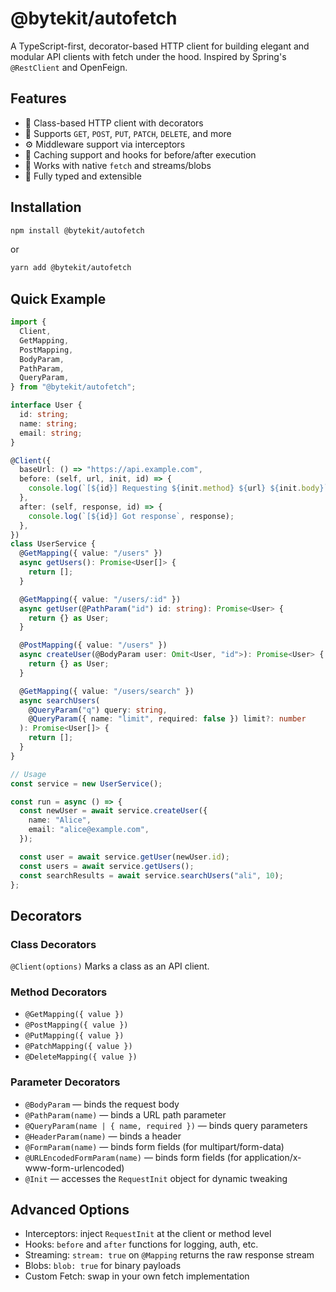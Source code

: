 # @bytekit/autofetch

A TypeScript-first, decorator-based HTTP client for building elegant and modular API clients with fetch under the hood. Inspired by Spring's `@RestClient` and OpenFeign.

## Features

- 🧩 Class-based HTTP client with decorators
- 🎯 Supports `GET`, `POST`, `PUT`, `PATCH`, `DELETE`, and more
- ⚙️ Middleware support via interceptors
- 🔁 Caching support and hooks for before/after execution
- 🧵 Works with native `fetch` and streams/blobs
- 🧪 Fully typed and extensible

## Installation

```bash
npm install @bytekit/autofetch
```
or
```bash
yarn add @bytekit/autofetch
```

## Quick Example

```ts
import {
  Client,
  GetMapping,
  PostMapping,
  BodyParam,
  PathParam,
  QueryParam,
} from "@bytekit/autofetch";

interface User {
  id: string;
  name: string;
  email: string;
}

@Client({
  baseUrl: () => "https://api.example.com",
  before: (self, url, init, id) => {
    console.log(`[${id}] Requesting ${init.method} ${url} ${init.body}`);
  },
  after: (self, response, id) => {
    console.log(`[${id}] Got response`, response);
  },
})
class UserService {
  @GetMapping({ value: "/users" })
  async getUsers(): Promise<User[]> {
    return [];
  }

  @GetMapping({ value: "/users/:id" })
  async getUser(@PathParam("id") id: string): Promise<User> {
    return {} as User;
  }

  @PostMapping({ value: "/users" })
  async createUser(@BodyParam user: Omit<User, "id">): Promise<User> {
    return {} as User;
  }

  @GetMapping({ value: "/users/search" })
  async searchUsers(
    @QueryParam("q") query: string,
    @QueryParam({ name: "limit", required: false }) limit?: number
  ): Promise<User[]> {
    return [];
  }
}

// Usage
const service = new UserService();

const run = async () => {
  const newUser = await service.createUser({
    name: "Alice",
    email: "alice@example.com",
  });

  const user = await service.getUser(newUser.id);
  const users = await service.getUsers();
  const searchResults = await service.searchUsers("ali", 10);
};
```

## Decorators

### Class Decorators

`@Client(options)`
Marks a class as an API client.

### Method Decorators

- `@GetMapping({ value })`
- `@PostMapping({ value })`
- `@PutMapping({ value })`
- `@PatchMapping({ value })`
- `@DeleteMapping({ value })`

### Parameter Decorators

- `@BodyParam` — binds the request body
- `@PathParam(name)` — binds a URL path parameter
- `@QueryParam(name | { name, required })` — binds query parameters
- `@HeaderParam(name)` — binds a header
- `@FormParam(name)` — binds form fields (for multipart/form-data)
- `@URLEncodedFormParam(name)` — binds form fields (for application/x-www-form-urlencoded)
- `@Init` — accesses the `RequestInit` object for dynamic tweaking

## Advanced Options

- Interceptors: inject `RequestInit` at the client or method level
- Hooks: `before` and `after` functions for logging, auth, etc.
- Streaming: `stream: true` on `@Mapping` returns the raw response stream
- Blobs: `blob: true` for binary payloads
- Custom Fetch: swap in your own fetch implementation

